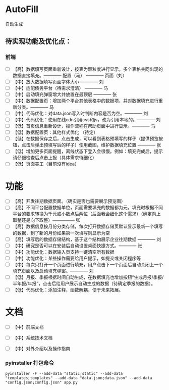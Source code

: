# AutoFill
自动生成

## 待实现功能及优化点：
### 前端
- [ ] 【高】数据填写页面重新设计，按表为颗粒度进行显示，多个表格共同出现的数据直接填充。———— 配置（马） ———— 页面（刘）
- [ ] 【中】放大数据填写页面字体大小 ———— 刘
- [ ] 【中】适配债务平台（待需求澄清） ———— 马
- [ ] 【中】启动填充弹窗增大并放置在最顶层 ———— 张
- [ ] 【中】数据配置页：增加两个平台其他表格中的数据项，并对数据填充进行重新分类。———— 马
- [ ] 【中】代码优化：对data.json写入时判断内容是否为空。———— 刘
- [ ] 【中】代码优化：使用在线cdn引用css和js，改为引用本地的。———— 刘
- [ ] 【低】首页信息重新设计，操作流程在帮助页面中进行显示。———— 马
- [ ] 【低】数据配置页：其他样式优化 （待定）
- [ ] 【低】在数据保存之后，点击生成，可以看到表格预填写的样子（提供预览按钮，点击后弹出预填写后的样子）使用截图，维护数据填充位置 ———— 张
- [ ] 【低】增加更多页面提醒，离线状态下登入会很慢。例如：填充完成后，提示请仔细检查后点击上报（具体需求待细化）
- [ ] 【低】页面美工（目前没有idea）

# 功能
- [ ] 【高】开发往期数据页面。（确实是否也需要展示预览图）
- [ ] 【高】不同平台配置数据单位，页面需要填充的数据都为元，填充时根据不同平台的要求转换为千元或小数点后两位（后面我会细化这个需求）（确定向上取整还是向下取整）————— 张
- [ ] 【高】数据信息按月份分类存储，每次打开数据存储页默认显示最新一个填写的数据，到了新的月份如果第一次填写则显示为空
- [ ] 【高】填写后的数据存储结构，基于这个结构展示企业往期数据 ———— 刘
- [ ] 【中】研究是否可以在安装后自动设置桌面快捷方式。———— 张
- [ ] 【中】功能优化：数据输入页支持一键清空所有数据
- [ ] 【中】功能优化：某些操作需要给用户提示，如提交或关闭程序等
- [ ] 【中】每次只打开一个页面进行填充，用户点击下一个页面后自动关闭上一个填充页面以及启动填充弹窗。———— 刘
- [ ] 【低】月报、季报根据时间自动生成，在数据填充也增加按钮“生成月报/季报/半年报/年报”，点击后给用户展示自动生成的数据（待确定季报的数据）。
- [ ] 【低】代码优化：添加注释，函数解耦，便于未来拓展。

# 文档
- [ ] 【中】前端文档
- [ ] 【中】系统技术文档
- [ ] 【中】对外介绍以及操作指南


### pyinstaller 打包命令
```
pyinstaller -F --add-data "static;static" --add-data "templates;templates" --add-data "data.json;data.json" --add-data "config.json;config.json" app.py
```
